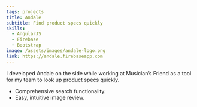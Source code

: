 ```yaml
---
tags: projects
title: Andale
subtitle: Find product specs quickly
skills:
  - AngularJS
  - Firebase
  - Bootstrap
image: /assets/images/andale-logo.png
link: https://andale.firebaseapp.com
---
```


I developed Andale on the side while working at Musician’s Friend as a tool for my team to look up product specs quickly.

- Comprehensive search functionality.
- Easy, intuitive image review.
